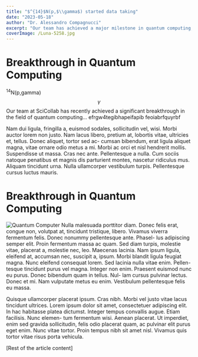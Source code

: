 ```yaml
---
title: "$^{14}$N(p,$\\gamma$) started data taking"
date: "2023-05-18"
author: "Dr. Alessandro Compagnucci"
excerpt: "Our team has achieved a major milestone in quantum computing, paving the way for more stable qubits."
coverImage: /Luna-5258.jpg
---
```


# Breakthrough in Quantum Computing

$^{14}$N(p,gamma)
$$
\gamma
$$
Our team at SciCollab has recently achieved a significant breakthrough in the field of quantum computing...
efrgw4tegibhapeifapib
feoiabrfquyrbf

Nam dui ligula, fringilla a, euismod sodales, sollicitudin vel,
wisi. Morbi auctor lorem non justo. Nam lacus libero, pretium
at, lobortis vitae, ultricies et, tellus. Donec aliquet, tortor sed ac-
cumsan bibendum, erat ligula aliquet magna, vitae ornare odio
metus a mi. Morbi ac orci et nisl hendrerit mollis. Suspendisse ut
massa. Cras nec ante. Pellentesque a nulla. Cum sociis natoque
penatibus et magnis dis parturient montes, nascetur ridiculus
mus. Aliquam tincidunt urna. Nulla ullamcorper vestibulum
turpis. Pellentesque cursus luctus mauris.
# **Breakthrough in Quantum Computing**

![Quantum Computer](/Luna-5258.jpg)
Nulla malesuada porttitor diam. Donec felis erat, congue
non, volutpat at, tincidunt tristique, libero. Vivamus viverra
fermentum felis. Donec nonummy pellentesque ante. Phasel-
lus adipiscing semper elit. Proin fermentum massa ac quam.
Sed diam turpis, molestie vitae, placerat a, molestie nec, leo.
Maecenas lacinia. Nam ipsum ligula, eleifend at, accumsan nec,
suscipit a, ipsum. Morbi blandit ligula feugiat magna. Nunc
eleifend consequat lorem. Sed lacinia nulla vitae enim. Pellen-
tesque tincidunt purus vel magna. Integer non enim. Praesent
euismod nunc eu purus. Donec bibendum quam in tellus. Nul-
lam cursus pulvinar lectus. Donec et mi. Nam vulputate metus
eu enim. Vestibulum pellentesque felis eu massa.

Quisque ullamcorper placerat ipsum. Cras nibh. Morbi vel
justo vitae lacus tincidunt ultrices. Lorem ipsum dolor sit amet,
consectetuer adipiscing elit. In hac habitasse platea dictumst.
Integer tempus convallis augue. Etiam facilisis. Nunc elemen-
tum fermentum wisi. Aenean placerat. Ut imperdiet, enim sed
gravida sollicitudin, felis odio placerat quam, ac pulvinar elit
purus eget enim. Nunc vitae tortor. Proin tempus nibh sit amet
nisl. Vivamus quis tortor vitae risus porta vehicula.


[Rest of the article content]